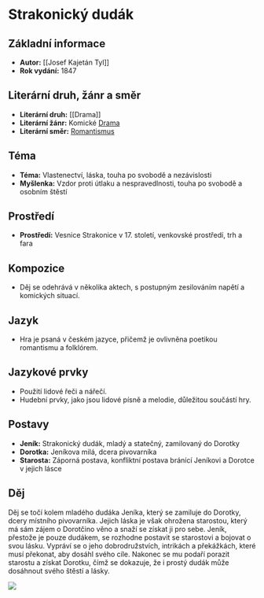 # Strakonický dudák

## Základní informace

- **Autor:** [[Josef Kajetán Tyl]]
- **Rok vydání:** 1847

## Literární druh, žánr a směr 

- **Literární druh:** [[Drama]]
- **Literární žánr:** Komické [Drama](Drama.md)
- **Literární směr:** [Romantismus](Romantismus.md)

## Téma 

- **Téma:** Vlastenectví, láska, touha po svobodě a nezávislosti
- **Myšlenka:** Vzdor proti útlaku a nespravedlnosti, touha po svobodě a osobním štěstí

## Prostředí 

- **Prostředí:** Vesnice Strakonice v 17. století, venkovské prostředí, trh a fara

## Kompozice 

- Děj se odehrává v několika aktech, s postupným zesilováním napětí a komických situací.

## Jazyk 

- Hra je psaná v českém jazyce, přičemž je ovlivněna poetikou romantismu a folklórem.

## Jazykové prvky 

- Použití lidové řeči a nářečí.
- Hudební prvky, jako jsou lidové písně a melodie, důležitou součástí hry.

## Postavy 

- **Jeník:** Strakonický dudák, mladý a statečný, zamilovaný do Dorotky
- **Dorotka:** Jeníkova milá, dcera pivovarníka
- **Starosta:** Záporná postava, konfliktní postava bránící Jeníkovi a Dorotce v jejich lásce

## Děj

Děj se točí kolem mladého dudáka Jeníka, který se zamiluje do Dorotky, dcery místního pivovarníka. Jejich láska je však ohrožena starostou, který má sám zájem o Dorotčino věno a snaží se získat ji pro sebe. Jeník, přestože je pouze dudákem, se rozhodne postavit se starostovi a bojovat o svou lásku. Vypráví se o jeho dobrodružstvích, intrikách a překážkách, které musí překonat, aby dosáhl svého cíle. Nakonec se mu podaří porazit starostu a získat Dorotku, čímž se dokazuje, že i prostý dudák může dosáhnout svého štěstí a lásky.

![](https://www.youtube.com/watch?v=PlpV_TeDagg)

